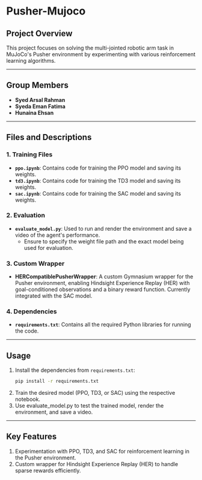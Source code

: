 # **Pusher-Mujoco**

## **Project Overview**
This project focuses on solving the multi-jointed robotic arm task in MuJoCo's Pusher environment by experimenting with various reinforcement learning algorithms.

---

## **Group Members**
- **Syed Arsal Rahman**
- **Syeda Eman Fatima**
- **Hunaina Ehsan**

---

## **Files and Descriptions**

### **1. Training Files**
- **`ppo.ipynb`**: Contains code for training the PPO model and saving its weights.  
- **`td3.ipynb`**: Contains code for training the TD3 model and saving its weights.  
- **`sac.ipynb`**: Contains code for training the SAC model and saving its weights.

### **2. Evaluation**
- **`evaluate_model.py`**: Used to run and render the environment and save a video of the agent's performance.  
  - Ensure to specify the weight file path and the exact model being used for evaluation.

### **3. Custom Wrapper**
- **HERCompatiblePusherWrapper**: A custom Gymnasium wrapper for the Pusher environment, enabling Hindsight Experience Replay (HER) with goal-conditioned observations and a binary reward function. Currently integrated with the SAC model.

### **4. Dependencies**
- **`requirements.txt`**: Contains all the required Python libraries for running the code.

---

## **Usage**
1. Install the dependencies from `requirements.txt`:
   ```bash
   pip install -r requirements.txt
2. Train the desired model (PPO, TD3, or SAC) using the respective notebook.
3. Use evaluate_model.py to test the trained model, render the environment, and save a video.

---
   
## **Key Features**
1. Experimentation with PPO, TD3, and SAC for reinforcement learning in the Pusher environment.
2. Custom wrapper for Hindsight Experience Replay (HER) to handle sparse rewards efficiently.
